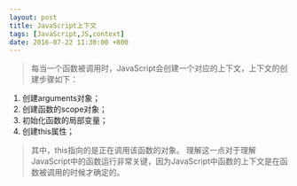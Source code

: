 ```yaml
---
layout: post
title: JavaScript上下文
tags: [JavaScript,JS,context]
date: 2016-07-22 11:30:00 +800
---
```


> 每当一个函数被调用时，JavaScript会创建一个对应的上下文，上下文的创建步骤如下：

1. 创建arguments对象；
2. 创建函数的scope对象；
3. 初始化函数的局部变量；
4. 创建this属性；

<!--more-->

> 其中，this指向的是正在调用该函数的对象。
理解这一点对于理解JavaScript中的函数运行非常关键，因为JavaScript中函数的上下文是在函数被调用的时候才确定的。
